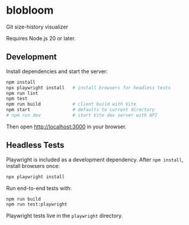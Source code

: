 # blobloom

Git size-history visualizer

Requires Node.js 20 or later.

## Development

Install dependencies and start the server:

```bash
npm install
npx playwright install   # install browsers for headless tests
npm run lint
npm test
npm run build            # client build with Vite
npm start                # defaults to current directory
# npm run dev            # start Vite dev server with API
```

Then open [http://localhost:3000](http://localhost:3000) in your browser.

## Headless Tests

Playwright is included as a development dependency. After `npm install`, install browsers once:

```bash
npx playwright install
```

Run end-to-end tests with:

```bash
npm run build
npm run test:playwright
```
Playwright tests live in the `playwright` directory.
